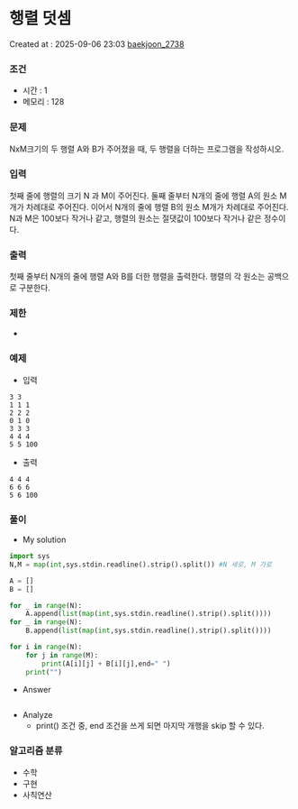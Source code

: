 # 행렬 덧셈
Created at : 2025-09-06 23:03
[baekjoon_2738](https://www.acmicpc.net/problem/2738)
### 조건
- 시간 : 1
- 메모리 : 128
### 문제
NxM크기의 두 행렬 A와 B가 주어졌을 때, 두 행렬을 더하는 프로그램을 작성하시오.
### 입력
첫째 줄에 행렬의 크기 N 과 M이 주어진다. 둘째 줄부터 N개의 줄에 행렬 A의 원소 M개가 차례대로 주어진다. 이어서 N개의 줄에 행렬 B의 원소 M개가 차례대로 주어진다. N과 M은 100보다 작거나 같고, 행렬의 원소는 절댓값이 100보다 작거나 같은 정수이다.
### 출력
첫째 줄부터 N개의 줄에 행렬 A와 B를 더한 행렬을 출력한다. 행렬의 각 원소는 공백으로 구분한다.
### 제한
- 
### 예제
- 입력
```
3 3
1 1 1
2 2 2
0 1 0
3 3 3
4 4 4
5 5 100
```
- 출력
```
4 4 4
6 6 6
5 6 100
``` 

### 풀이
- My solution
```python
import sys
N,M = map(int,sys.stdin.readline().strip().split()) #N 세로, M 가로

A = []
B = []

for _ in range(N):
    A.append(list(map(int,sys.stdin.readline().strip().split())))
for _ in range(N):
    B.append(list(map(int,sys.stdin.readline().strip().split())))

for i in range(N):
    for j in range(M):
        print(A[i][j] + B[i][j],end=" ")
    print("")
```

- Answer
```python

```

- Analyze
	- print() 조건 중, end 조건을 쓰게 되면 마지막 개행을 skip 할 수 있다.
### 알고리즘 분류
- 수학
- 구현
- 사칙연산